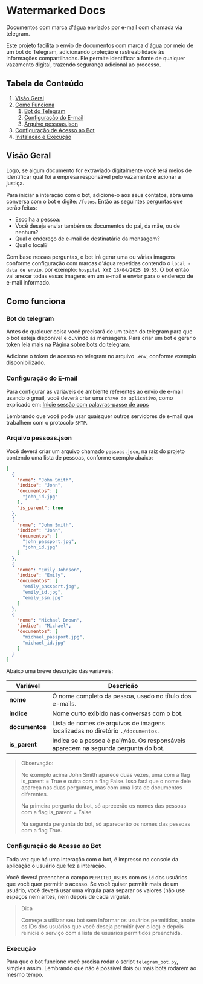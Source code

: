 # Watermarked Docs

Documentos com marca d'água enviados por e-mail com chamada via telegram.

Este projeto facilita o envio de documentos com marca d'água por meio de um bot do Telegram, adicionando proteção e
rastreabilidade às informações compartilhadas. Ele permite identificar a fonte de qualquer vazamento digital, trazendo
segurança adicional ao processo.

## Tabela de Conteúdo

1. [Visão Geral](#visão-geral)
2. [Como Funciona](#como-funciona)
    1. [Bot do Telegram](#bot-do-telegram)
    2. [Configuração do E-mail](#configuração-do-e-mail)
    3. [Arquivo pessoas.json](#arquivo-pessoasjson)
3. [Configuração de Acesso ao Bot](#configuração-de-acesso-ao-bot)
4. [Instalação e Execução](#Execução)

## Visão Geral

Logo, se algum documento for extraviado digitalmente você terá meios de identificar qual foi a empresa responsável pelo
vazamento e acionar a justiça.

Para iniciar a interação com o bot, adicione-o aos seus contatos, abra uma conversa com o bot e digite: `/fotos`. Então
as seguintes perguntas que serão feitas:

* Escolha a pessoa:
* Você deseja enviar também os documentos do pai, da mãe, ou de nenhum?
* Qual o endereço de e-mail do destinatário da mensagem?
* Qual o local?

Com base nessas perguntas, o bot irá gerar uma ou várias imagens conforme configuração com marcas d'água repetidas
contendo o `local - data de envio`, por exemplo: `hospital XYZ 16/04/2025 19:55`. O bot então vai anexar todas essas
imagens em um e-mail e enviar para o endereço de e-mail informado.

## Como funciona

### Bot do telegram

Antes de qualquer coisa você precisará de um token do telegram para que o bot esteja disponível e ouvindo as mensagens.
Para criar um bot e gerar o token leia mais na [Página sobre bots do telegram](https://core.telegram.org/bots).

Adicione o token de acesso ao telegram no arquivo `.env`, conforme exemplo disponibilizado.

### Configuração do E-mail

Para configurar as variáveis de ambiente referentes ao envio de e-mail usando o gmail, você deverá criar uma
`chave de aplicativo`, como explicado
em: [Inicie sessão com palavras-passe de apps](https://support.google.com/mail/answer/185833?hl=pt)

Lembrando que você pode usar quaisquer outros servidores de e-mail que trabalhem com o protocolo `SMTP`.

### Arquivo pessoas.json

Você deverá criar um arquivo chamado `pessoas.json`, na raíz do projeto contendo uma lista de pessoas, conforme exemplo
abaixo:

```JSON
[
  {
    "nome": "John Smith",
    "indice": "John",
    "documentos": [
      "john_id.jpg"
    ],
    "is_parent": true
  },
  {
    "nome": "John Smith",
    "indice": "John",
    "documentos": [
      "john_passport.jpg",
      "john_id.jpg"
    ]
  },
  {
    "nome": "Emily Johnson",
    "indice": "Emily",
    "documentos": [
      "emily_passport.jpg",
      "emily_id.jpg",
      "emily_ssn.jpg"
    ]
  },
  {
    "nome": "Michael Brown",
    "indice": "Michael",
    "documentos": [
      "michael_passport.jpg",
      "michael_id.jpg"
    ]
  }
]
```

Abaixo uma breve descrição das variáveis:

| Variável       | Descrição                                                                          |
|----------------|------------------------------------------------------------------------------------|
| **nome**       | O nome completo da pessoa, usado no título dos e-mails.                            |
| **indice**     | Nome curto exibido nas conversas com o bot.                                        |
| **documentos** | Lista de nomes de arquivos de imagens localizadas no diretório `./documentos`.     |
| **is_parent**  | Indica se a pessoa é pai/mãe. Os responsáveis aparecem na segunda pergunta do bot. |

> Observação:
>
> No exemplo acima John Smith aparece duas vezes, uma com a flag is_parent = True e outra com a flag False. Isso fará
> que o nome dele apareça nas duas perguntas, mas com uma lista de documentos diferentes.
>
> Na primeira pergunta do bot, só aprecerão os nomes das pessoas com a flag is_parent = False
>
> Na segunda pergunta do bot, só aparecerão os nomes das pessoas com a flag True.

### Configuração de Acesso ao Bot

Toda vez que há uma interação com o bot, é impresso no console da aplicação o usuário que fez a interação.

Você deverá preencher o campo `PERMITED_USERS` com os `id` dos usuários que você quer permitir o acesso. Se você quiser
permitir mais de um usuário, você deverá usar uma vírgula para separar os valores (não use espaços nem antes, nem depois
de cada virgula).

> Dica
>
> Começe a utilizar seu bot sem informar os usuários permitidos, anote os IDs dos usuários que você deseja permitir (ver
> o log) e depois reinicie o serviço com a lista de usuários permitidos preenchida.

### Execução

Para que o bot funcione você precisa rodar o script `telegram_bot.py`, simples assim. Lembrando que não é possível dois
ou mais bots rodarem ao mesmo tempo.

